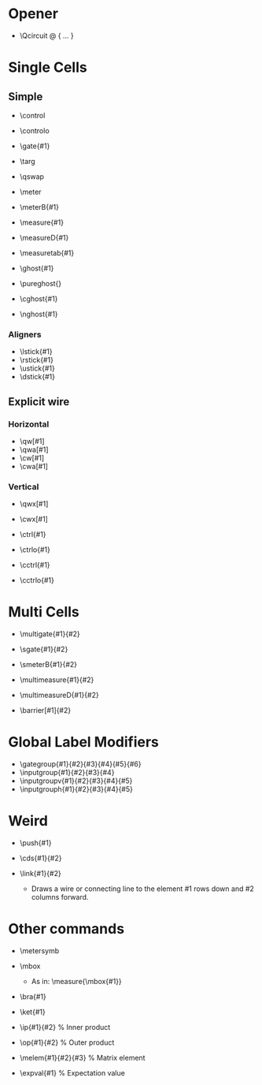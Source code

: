 # Opener

- \Qcircuit @ { ... }

# Single Cells

## Simple

- \control
- \controlo

- \gate{#1}
- \targ
- \qswap
- \meter
- \meterB{#1}
- \measure{#1}
- \measureD{#1}
- \measuretab{#1}

- \ghost{#1}
- \pureghost{}
- \cghost{#1}
- \nghost{#1}

### Aligners

- \lstick{#1}
- \rstick{#1}
- \ustick{#1}
- \dstick{#1}

## Explicit wire

### Horizontal

- \qw[#1]
- \qwa[#1]
- \cw[#1]
- \cwa[#1]

### Vertical

- \qwx[#1]
- \cwx[#1]

- \ctrl{#1}
- \ctrlo{#1}
- \cctrl{#1}
- \cctrlo{#1}

# Multi Cells

- \multigate{#1}{#2}
- \sgate{#1}{#2}
- \smeterB{#1}{#2}
- \multimeasure{#1}{#2}
- \multimeasureD{#1}{#2}

- \barrier[#1]{#2}

# Global Label Modifiers

- \gategroup{#1}{#2}{#3}{#4}{#5}{#6}
- \inputgroup{#1}{#2}{#3}{#4}
- \inputgroupv{#1}{#2}{#3}{#4}{#5}
- \inputgrouph{#1}{#2}{#3}{#4}{#5}

# Weird

- \push{#1}
- \cds{#1}{#2}

- \link{#1}{#2}
  -  Draws a wire or connecting line to the element #1 rows down and #2 columns forward.

# Other commands

- \metersymb
- \mbox
  - As in: \measure{\mbox{#1}}

- \bra{#1}
- \ket{#1}
- \ip{#1}{#2} % Inner product
- \op{#1}{#2} % Outer product
- \melem{#1}{#2}{#3} % Matrix element
- \expval{#1} % Expectation value
